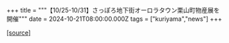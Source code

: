 +++
title = """【10/25-10/31】さっぽろ地下街オーロラタウン栗山町物産展を開催"""
date = 2024-10-21T08:00:00.000Z
tags = ["kuriyama","news"]
+++


[[source]](https://www.town.kuriyama.hokkaido.jp/soshiki/53/19588.html)
